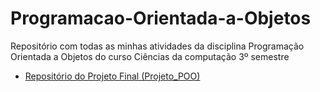 # Programacao-Orientada-a-Objetos

Repositório com todas as minhas atividades da disciplina Programação Orientada a Objetos do curso Ciências da computação 3º semestre

- [Repositório do Projeto Final (Projeto_POO)](https://github.com/renercrisostomo/Projeto_POO)
